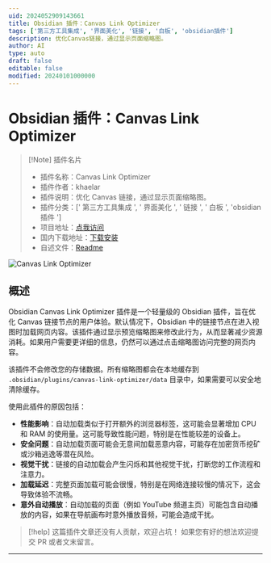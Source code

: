 ```yaml
---
uid: 2024052909143661
title: Obsidian 插件：Canvas Link Optimizer
tags: ['第三方工具集成', '界面美化', '链接', '白板', 'obsidian插件']
description: 优化Canvas链接，通过显示页面缩略图。
author: AI
type: auto
draft: false
editable: false
modified: 20240101000000
---
```


# Obsidian 插件：Canvas Link Optimizer

> [!Note] 插件名片
> - 插件名称：Canvas Link Optimizer
> - 插件作者：khaelar
> - 插件说明：优化 Canvas 链接，通过显示页面缩略图。
> - 插件分类：[' 第三方工具集成 ', ' 界面美化 ', ' 链接 ', ' 白板 ', 'obsidian 插件 ']
> - 项目地址：[点我访问](https://github.com/khaelar/obsidian-canvas-link-optimizer)
> - 国内下载地址：[下载安装](https://pkmer.cn/products/plugin/pluginMarket/?canvas-link-optimizer)
> - 自述文件：[Readme](https://ghproxy.net/https://raw.githubusercontent.com/khaelar/obsidian-canvas-link-optimizer/master/README.md)

![Canvas Link Optimizer](https://cdn.pkmer.cn/covers/canvas-link-optimizer.gif!pkmer)

## 概述

Obsidian Canvas Link Optimizer 插件是一个轻量级的 Obsidian 插件，旨在优化 Canvas 链接节点的用户体验。默认情况下，Obsidian 中的链接节点在进入视图时加载网页内容。该插件通过显示预览缩略图来修改此行为，从而显著减少资源消耗。如果用户需要更详细的信息，仍然可以通过点击缩略图访问完整的网页内容。

该插件不会修改您的存储数据。所有缩略图都会在本地缓存到 `.obsidian/plugins/canvas-link-optimizer/data` 目录中，如果需要可以安全地清除缓存。

使用此插件的原因包括：

- **性能影响**：自动加载类似于打开额外的浏览器标签，这可能会显著增加 CPU 和 RAM 的使用量。这可能导致性能问题，特别是在性能较差的设备上。
- **安全问题**：自动加载页面可能会无意间加载恶意内容，可能存在加密货币挖矿或沙箱逃逸等潜在风险。
- **视觉干扰**：链接的自动加载会产生闪烁和其他视觉干扰，打断您的工作流程和注意力。
- **加载延迟**：完整页面加载可能会很慢，特别是在网络连接较慢的情况下，这会导致体验不流畅。
- **意外自动播放**：自动加载的页面（例如 YouTube 频道主页）可能包含自动播放的内容，如果在导航画布时意外播放音频，可能会造成干扰。

> [!help]
> 这篇插件文章还没有人贡献，欢迎占坑！
> 如果您有好的想法欢迎提交 PR 或者文末留言。

---



